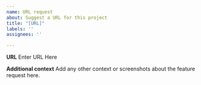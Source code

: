```yaml
---
name: URL request
about: Suggest a URL for this project
title: "[URL]"
labels: ''
assignees: ''

---
```


**URL**
Enter URL Here

**Additional context**
Add any other context or screenshots about the feature request here.
